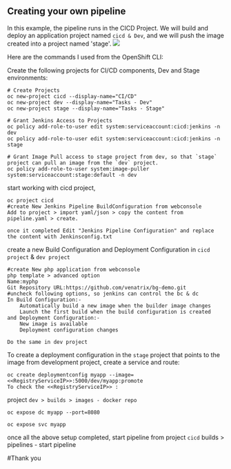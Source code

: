 ## Creating your own pipeline
In this example, the pipeline runs in the CICD Project.  We will build and deploy an application project named `cicd & Dev`, and  we will push the image created into a project named 'stage'.
![](pipelines_example.tiff)

Here are the commands I used from the OpenShift CLI:

Create the following projects for CI/CD components, Dev and Stage environments:

```
# Create Projects
oc new-project cicd --display-name="CI/CD"
oc new-project dev --display-name="Tasks - Dev"
oc new-project stage --display-name="Tasks - Stage"

# Grant Jenkins Access to Projects
oc policy add-role-to-user edit system:serviceaccount:cicd:jenkins -n dev
oc policy add-role-to-user edit system:serviceaccount:cicd:jenkins -n stage

# Grant Image Pull access to stage project from dev, so that `stage` project can pull an image from the `dev` project.
oc policy add-role-to-user system:image-puller system:serviceaccount:stage:default -n dev

```
start working with cicd project,

```
oc project cicd
#create New Jenkins Pipeline BuildConfiguration from webconsole
Add to project > import yaml/json > copy the content from pipeline.yaml > create.

once it completed Edit "Jenkins Pipeline Configuration" and replace the content with Jenkinsconfig.txt
```

create a new Build Configuration and Deployment Configuration in `cicd project` & `dev project`
```
#create New php application from webconsole
php template > advanced option 
Name:myphp
Git Repository URL:https://github.com/venatrix/bg-demo.git
#uncheck following options, so jenkins can control the bc & dc
In Build Configuration:-
    Automatically build a new image when the builder image changes
    Launch the first build when the build configuration is created
and Deployment Configuration:-
    New image is available
    Deployment configuration changes
```
`Do the same in dev project `

To create a deployment configuration in the `stage` project that points to the image from development project, create a service and route:

```
oc create deploymentconfig myapp --image=<<RegistryServiceIP>>:5000/dev/myapp:promote
To check the <<RegistryServiceIP>> :
```
project `dev > builds > images - docker repo`
```
oc expose dc myapp --port=8080

oc expose svc myapp

```
once all the above setup completed, start pipeline from project `cicd` builds > pipelines - start pipeline

#Thank you


